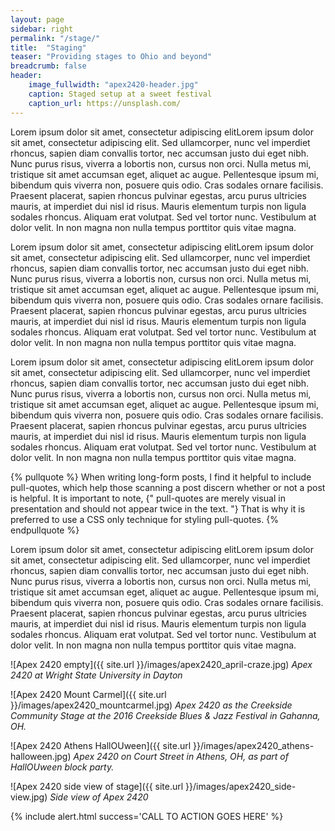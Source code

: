 ```yaml
---
layout: page
sidebar: right
permalink: "/stage/"
title:  "Staging"
teaser: "Providing stages to Ohio and beyond"
breadcrumb: false
header:
    image_fullwidth: "apex2420-header.jpg"
    caption: Staged setup at a sweet festival
    caption_url: https://unsplash.com/
---
```

Lorem ipsum dolor sit amet, consectetur adipiscing elitLorem ipsum dolor sit amet, consectetur adipiscing elit. Sed ullamcorper, nunc vel imperdiet rhoncus, sapien diam convallis tortor, nec accumsan justo dui eget nibh. Nunc purus risus, viverra a lobortis non, cursus non orci. Nulla metus mi, tristique sit amet accumsan eget, aliquet ac augue. Pellentesque ipsum mi, bibendum quis viverra non, posuere quis odio. Cras sodales ornare facilisis. Praesent placerat, sapien rhoncus pulvinar egestas, arcu purus ultricies mauris, at imperdiet dui nisl id risus. Mauris elementum turpis non ligula sodales rhoncus. Aliquam erat volutpat. Sed vel tortor nunc. Vestibulum at dolor velit. In non magna non nulla tempus porttitor quis vitae magna.

Lorem ipsum dolor sit amet, consectetur adipiscing elitLorem ipsum dolor sit amet, consectetur adipiscing elit. Sed ullamcorper, nunc vel imperdiet rhoncus, sapien diam convallis tortor, nec accumsan justo dui eget nibh. Nunc purus risus, viverra a lobortis non, cursus non orci. Nulla metus mi, tristique sit amet accumsan eget, aliquet ac augue. Pellentesque ipsum mi, bibendum quis viverra non, posuere quis odio. Cras sodales ornare facilisis. Praesent placerat, sapien rhoncus pulvinar egestas, arcu purus ultricies mauris, at imperdiet dui nisl id risus. Mauris elementum turpis non ligula sodales rhoncus. Aliquam erat volutpat. Sed vel tortor nunc. Vestibulum at dolor velit. In non magna non nulla tempus porttitor quis vitae magna.

Lorem ipsum dolor sit amet, consectetur adipiscing elitLorem ipsum dolor sit amet, consectetur adipiscing elit. Sed ullamcorper, nunc vel imperdiet rhoncus, sapien diam convallis tortor, nec accumsan justo dui eget nibh. Nunc purus risus, viverra a lobortis non, cursus non orci. Nulla metus mi, tristique sit amet accumsan eget, aliquet ac augue. Pellentesque ipsum mi, bibendum quis viverra non, posuere quis odio. Cras sodales ornare facilisis. Praesent placerat, sapien rhoncus pulvinar egestas, arcu purus ultricies mauris, at imperdiet dui nisl id risus. Mauris elementum turpis non ligula sodales rhoncus. Aliquam erat volutpat. Sed vel tortor nunc. Vestibulum at dolor velit. In non magna non nulla tempus porttitor quis vitae magna.

{% pullquote %}
When writing long-form posts, I find it helpful to include pull-quotes, which help
those scanning a post discern whether or not a post is helpful. It is important to 
note, {" pull-quotes are merely visual in presentation and should not appear twice in the text. "} That 
is why it is preferred to use a CSS only technique for styling pull-quotes.
{% endpullquote %}

Lorem ipsum dolor sit amet, consectetur adipiscing elitLorem ipsum dolor sit amet, consectetur adipiscing elit. Sed ullamcorper, nunc vel imperdiet rhoncus, sapien diam convallis tortor, nec accumsan justo dui eget nibh. Nunc purus risus, viverra a lobortis non, cursus non orci. Nulla metus mi, tristique sit amet accumsan eget, aliquet ac augue. Pellentesque ipsum mi, bibendum quis viverra non, posuere quis odio. Cras sodales ornare facilisis. Praesent placerat, sapien rhoncus pulvinar egestas, arcu purus ultricies mauris, at imperdiet dui nisl id risus. Mauris elementum turpis non ligula sodales rhoncus. Aliquam erat volutpat. Sed vel tortor nunc. Vestibulum at dolor velit. In non magna non nulla tempus porttitor quis vitae magna.
 
![Apex 2420 empty]({{ site.url }}/images/apex2420_april-craze.jpg)
*Apex 2420 at Wright State University in Dayton*

![Apex 2420 Mount Carmel]({{ site.url }}/images/apex2420_mountcarmel.jpg)
*Apex 2420 as the Creekside Community Stage at the 2016 Creekside Blues & Jazz Festival in Gahanna, OH.*

![Apex 2420 Athens HallOUween]({{ site.url }}/images/apex2420_athens-halloween.jpg)
*Apex 2420 on Court Street in Athens, OH, as part of HallOUween block party.*

![Apex 2420 side view of stage]({{ site.url }}/images/apex2420_side-view.jpg)
*Side view of Apex 2420*


{% include alert.html success='CALL TO ACTION GOES HERE' %}
